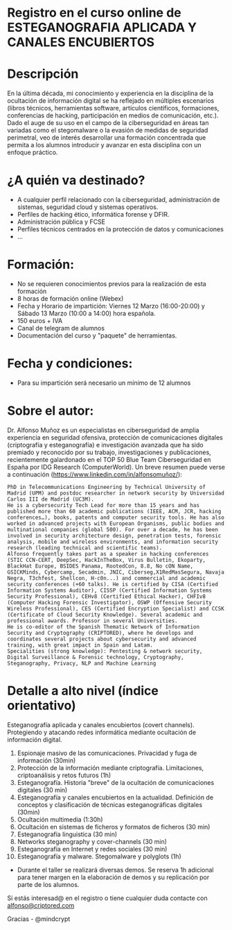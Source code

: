 # Registro en el curso online de ESTEGANOGRAFIA APLICADA Y CANALES ENCUBIERTOS

# Descripción

En la última década, mi conocimiento y experiencia en la disciplina de la ocultación de información digital se ha reflejado en múltiples escenarios (libros técnicos, herramientas software, artículos científicos, formaciones, conferencias de hacking, participación en medios de comunicación, etc.). Dado el auge de su uso en el campo de la ciberseguridad en áreas tan variadas como el stegomalware o la evasión de medidas de seguridad perimetral, veo de interés desarrollar una formación concentrada que permita a los alumnos introducir y avanzar en esta disciplina con un enfoque práctico.

# ¿A quién va destinado?

- A cualquier perfil relacionado con la ciberseguridad, administración de sistemas, seguridad cloud y sistemas operativos.
- Perfiles de hacking ético, informática forense y DFIR.
- Administración pública y FCSE
- Perfiles técnicos centrados en la protección de datos y comunicaciones
- ...

# Formación:
- No se requieren conocimientos previos para la realización de esta formación
- 8 horas de formación online (Webex)
- Fecha y Horario de impartición: Viernes 12 Marzo (16:00-20:00) y Sábado 13 Marzo (10:00 a 14:00) hora española.
- 150 euros + IVA
- Canal de telegram de alumnos
- Documentación del curso y "paquete" de herramientas.

# Fecha y condiciones: 
- Para su impartición será necesario un mínimo de 12 alumnos

# Sobre el autor:

Dr. Alfonso Muñoz es un especialistas en ciberseguridad de amplia experiencia en seguridad ofensiva, protección de comunicaciones digitales (criptografía y esteganografía) e investigación avanzada que ha sido premiado y reconocido por su trabajo, investigaciones y publicaciones, recientemente galardonado en el TOP 50 Blue Team Ciberseguridad en España por IDG Research (ComputerWorld). Un breve resumen puede verse a continuación (https://www.linkedin.com/in/alfonsomuñoz/): 

```
PhD in Telecommunications Engineering by Technical University of Madrid (UPM) and postdoc researcher in network security by Universidad Carlos III de Madrid (UC3M).
He is a cybersecurity Tech Lead for more than 15 years and has published more than 60 academic publications (IEEE, ACM, JCR, hacking conferences…), books, patents and computer security tools. He has also worked in advanced projects with European Organisms, public bodies and multinational companies (global 500). For over a decade, he has been involved in security architecture design, penetration tests, forensic analysis, mobile and wireless environments, and information security research (leading technical and scientific teams). 
Alfonso frequently takes part as a speaker in hacking conferences (STIC CCN-CERT, DeepSec, HackInTheBox, Virus Bulletin, Ekoparty, BlackHat Europe, BSIDES Panama, RootedCon, 8.8, No cON Name, GSICKMinds, Cybercamp, Secadmin, JNIC, Ciberseg,X1RedMasSegura, Navaja Negra, T3chfest, Shellcon, H-c0n...) and commercial and academic security conferences (+60 talks). He is certified by CISA (Certified Information Systems Auditor), CISSP (Certified Information Systems Security Professional), CEHv8 (Certified Ethical Hacker), CHFIv8 (Computer Hacking Forensic Investigator), OSWP (Offensive Security Wireless Professional), CES (Certified Encryption Specialist) and CCSK (Certificate of Cloud Security Knowledge). Several academic and professional awards. Professor in several Universities.
He is co-editor of the Spanish Thematic Network of Information Security and Cryptography (CRIPTORED), where he develops and coordinates several projects about cybersecurity and advanced training, with great impact in Spain and Latam.
Specialities (strong knowledge): Pentesting & network security, Digital Surveillance & Forensic technology, Cryptography, Steganography, Privacy, NLP and Machine Learning 
```

# Detalle a alto nivel (índice orientativo)

Esteganografía aplicada y canales encubiertos (covert channels). Protegiendo y atacando redes informática mediante ocultación de información digital.

1. Espionaje masivo de las comunicaciones. Privacidad y fuga de información (30min)
2. Protección de la información mediante criptografía. Limitaciones, criptoanálisis y retos futuros (1h)
3. Esteganografía. Historia "breve" de la ocultación de comunicaciones digitales (30 min)
4. Esteganografía y canales encubiertos en la actualidad. Definición de conceptos y clasificación de técnicas esteganográficas digitales (30min)
5. Ocultación multimedia (1:30h)
6. Ocultación en sistemas de ficheros y formatos de ficheros (30 min)
7. Esteganografía linguistica (30 min)
8. Networks steganography y cover-channels (30 min)
9. Esteganografía en Internet y redes sociales (30 min)
10. Esteganografía y malware. Stegomalware y polyglots (1h)

* Durante el taller se realizará diversas demos. Se reserva 1h adicional para tener margen en la elaboración de demos y su replicación por parte de los alumnos.

Si estás interesad@ en el registro o tiene cualquier duda contacte con alfonso@criptored.com

Gracias - @mindcrypt

